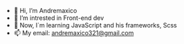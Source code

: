 - 👋 Hi, I’m Andremaxico
- 👀 I’m intrested in Front-end dev
- 🌱 Now, I`m learning JavaScript and his frameworks, Scss
- 📫 My email: andremaxico321@gmail.com

<!---
Andremaxico/Andremaxico is a ✨ special ✨ repository because its `README.md` (this file) appears on your GitHub profile.
You can click the Preview link to take a look at your changes.
--->
